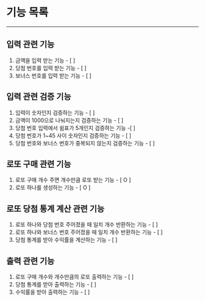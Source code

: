 # 기능 목록

---

## 입력 관련 기능

1. 금액을 입력 받는 기능 - [ ]
2. 당첨 번호를 입력 받는 기능 - [ ]
3. 보너스 번호를 입력 받는 기능 - [ ]

## 입력 관련 검증 기능

1. 입력이 숫자인지 검증하는 기능 - [ ]
2. 금액이 1000으로 나눠지는지 검증하는 기능 - [ ]
3. 당첨 번호 입력에서 쉼표가 5개인지 검증하는 기능 -[ ]
4. 당첨 번호가 1~45 사이 숫자인지 검증하는 기능 - [ ]
5. 당첨 번호와 보너스 번호가 중복되지 않는지 검증하는 기능 - [ ]

## 로또 구매 관련 기능

1. 로또 구매 개수 주면 개수만큼 로또 받는 기능 - [ O ]
2. 로또 하나를 생성하는 기능 - [ O ]

## 로또 당첨 통계 계산 관련 기능

1. 로또 하나와 당첨 번호 주어졌을 때 일치 개수 반환하는 기능 - [ ]
2. 로또 하나와 보너스 번호 주어졌을 때 일치 개수 반환하는 기능 - [ ]
3. 당첨 통계를 받아 수익률을 계산하는 기능 - [ ]

## 출력 관련 기능

1. 로또 구매 개수와 개수만큼의 로또 출력하는 기능 - [ ]
2. 당첨 통계를 받아 출력하는 기능 - [ ]
3. 수익률을 받아 출력하는 기능 - [ ] 